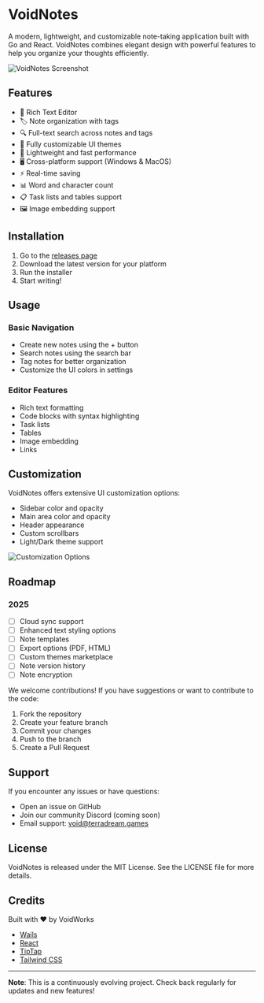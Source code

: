 # VoidNotes

A modern, lightweight, and customizable note-taking application built with Go and React. VoidNotes combines elegant design with powerful features to help you organize your thoughts efficiently.

![VoidNotes Screenshot](https://github.com/user-attachments/assets/184e433a-78aa-4460-a627-8e27f7ea9f9d)

## Features

- 📝 Rich Text Editor
- 🏷️ Note organization with tags
- 🔍 Full-text search across notes and tags
- 🎨 Fully customizable UI themes
- 💨 Lightweight and fast performance
- 🖥️ Cross-platform support (Windows & MacOS)
- ⚡ Real-time saving
- 📊 Word and character count
- 📋 Task lists and tables support
- 🖼️ Image embedding support

## Installation

1. Go to the [releases page](https://github.com/xptea/VoidNotes/releases)
2. Download the latest version for your platform
3. Run the installer
4. Start writing!

## Usage

### Basic Navigation
- Create new notes using the + button
- Search notes using the search bar
- Tag notes for better organization
- Customize the UI colors in settings

### Editor Features
- Rich text formatting
- Code blocks with syntax highlighting
- Task lists
- Tables
- Image embedding
- Links

## Customization

VoidNotes offers extensive UI customization options:

- Sidebar color and opacity
- Main area color and opacity
- Header appearance
- Custom scrollbars
- Light/Dark theme support

![Customization Options](https://github.com/user-attachments/assets/957eda8c-1efa-4ab7-95d7-fb05647736a9)

## Roadmap

### 2025
- [ ] Cloud sync support
- [ ] Enhanced text styling options
- [ ] Note templates
- [ ] Export options (PDF, HTML)
- [ ] Custom themes marketplace
- [ ] Note version history
- [ ] Note encryption

We welcome contributions! If you have suggestions or want to contribute to the code:

1. Fork the repository
2. Create your feature branch
3. Commit your changes
4. Push to the branch
5. Create a Pull Request

## Support

If you encounter any issues or have questions:

- Open an issue on GitHub
- Join our community Discord (coming soon)
- Email support: void@terradream.games

## License

VoidNotes is released under the MIT License. See the LICENSE file for more details.

## Credits

Built with ❤️ by VoidWorks

- [Wails](https://wails.io/)
- [React](https://reactjs.org/)
- [TipTap](https://tiptap.dev/)
- [Tailwind CSS](https://tailwindcss.com/)

---

**Note**: This is a continuously evolving project. Check back regularly for updates and new features!
